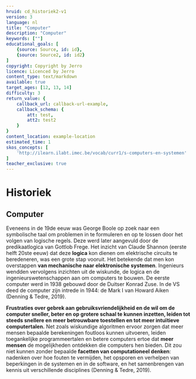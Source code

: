```yaml
---
hruid: cd_historiek2-v1
version: 3
language: nl
title: "Computer"
description: "Computer"
keywords: [""]
educational_goals: [
    {source: Source, id: id}, 
    {source: Source2, id: id2}
]
copyright: Copyright by Jerro
licence: Licenced by Jerro
content_type: text/markdown
available: true
target_ages: [12, 13, 14]
difficulty: 3
return_value: {
    callback_url: callback-url-example,
    callback_schema: {
        att: test,
        att2: test2
    }
}
content_location: example-location
estimated_time: 1
skos_concepts: [
    'http://ilearn.ilabt.imec.be/vocab/curr1/s-computers-en-systemen'
]
teacher_exclusive: true
---
```


# Historiek

## Computer 
Eveneens in de 19de eeuw was George Boole op zoek naar een symbolische taal om problemen in te formuleren en op te lossen door het volgen van logische regels. Deze werd later aangevuld door de predikaatlogica van Gottlob Frege. Het inzicht van Claude Shannon (eerste helft 20ste eeuw) dat deze **logica** kon dienen om elektrische circuits te beredeneren, was een grote stap vooruit. Het betekende dat men kon overstappen **van mechanische naar elektronische systemen**. Ingenieurs wendden vervolgens inzichten uit de wiskunde, de logica en de ingenieurswetenschappen aan om computers te bouwen. De eerste computer werd in 1938 gebouwd door de Duitser Konrad Zuse. In de VS deed de computer zijn intrede in 1944: de Mark I van Howard Aiken (Denning & Tedre, 2019). 

**Frustraties over gebrek aan gebruiksvriendelijkheid en de wil om de computer sneller, beter en op grotere schaal te kunnen inzetten, leiden tot steeds snellere en meer betrouwbare toestellen en tot meer intuïtieve computertalen.** Net zoals wiskundige algoritmen ervoor zorgen dat meer mensen bepaalde berekeningen foutloos kunnen uitvoeren, leiden toegankelijke programmeertalen en betere computers ertoe dat **meer mensen** de mogelijkheden ontdekken die computers hen bieden. Dit zou niet kunnen zonder bepaalde **facetten van computationeel denken**: nadenken over hoe fouten te vermijden, het opsporen en verhelpen van beperkingen in de systemen en in de software, en het samenbrengen van kennis uit verschillende disciplines (Denning & Tedre, 2019).

